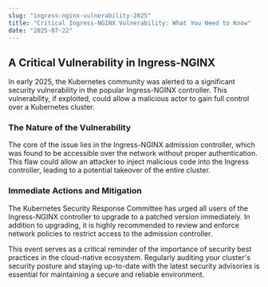 ```yaml
---
slug: "ingress-nginx-vulnerability-2025"
title: "Critical Ingress-NGINX Vulnerability: What You Need to Know"
date: "2025-07-22"
---
```


## A Critical Vulnerability in Ingress-NGINX

In early 2025, the Kubernetes community was alerted to a significant security vulnerability in the popular Ingress-NGINX controller. This vulnerability, if exploited, could allow a malicious actor to gain full control over a Kubernetes cluster.

### The Nature of the Vulnerability

The core of the issue lies in the Ingress-NGINX admission controller, which was found to be accessible over the network without proper authentication. This flaw could allow an attacker to inject malicious code into the Ingress controller, leading to a potential takeover of the entire cluster.

### Immediate Actions and Mitigation

The Kubernetes Security Response Committee has urged all users of the Ingress-NGINX controller to upgrade to a patched version immediately. In addition to upgrading, it is highly recommended to review and enforce network policies to restrict access to the admission controller.

This event serves as a critical reminder of the importance of security best practices in the cloud-native ecosystem. Regularly auditing your cluster's security posture and staying up-to-date with the latest security advisories is essential for maintaining a secure and reliable environment.
